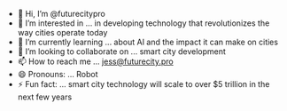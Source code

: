 - 👋 Hi, I’m @futurecitypro
- 👀 I’m interested in ... in developing technology that revolutionizes the way cities operate today
- 🌱 I’m currently learning ... about AI and the impact it can make on cities 
- 💞️ I’m looking to collaborate on ... smart city development 
- 📫 How to reach me ... jess@futurecity.pro
- 😄 Pronouns: ... Robot 
- ⚡ Fun fact: ... smart city technology will scale to over $5 trillion in the next few years 

<!---
futurecitypro/futurecitypro is a ✨ special ✨ repository because its `README.md` (this file) appears on your GitHub profile.
You can click the Preview link to take a look at your changes.
--->
